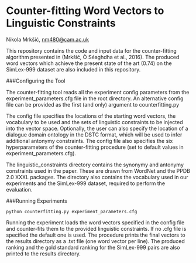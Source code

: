 # Counter-fitting Word Vectors to Linguistic Constraints
Nikola Mrkšić, nm480@cam.ac.uk

This repository contains the code and input data for the counter-fitting algorithm presented in (Mrkšić, Ò Séaghdha et al., 2016). The produced word vectors which achieve the present state of the art (0.74) on the SimLex-999 dataset are also included in this repository. 


###Configuring the Tool

The counter-fitting tool reads all the experiment config parameters from the experiment_parameters.cfg file in the root directory. An alternative config file can be provided as the first (and only) argument to counterfitting.py 

The config file specifies the locations of the starting word vectors, the vocabulary to be used and the sets of linguistic constraints to be injected into the vector space. Optionally, the user can also specify the location of a dialogue domain ontology in the DSTC format, which will be used to infer additional antonymy constraints. The config file also specifies the six hyperparameters of the counter-fitting procedure (set to default values in experiment_parameters.cfg). 

The linguistic_constraints directory contains the synonymy and antonymy constraints used in the paper. These are drawn from WordNet and the PPDB 2.0 XXXL packages. The directory also contains the vocabulary used in our experiments and the SimLex-999 dataset, required to perform the evaluation. 


###Running Experiments

```python counterfitting.py experiment_parameters.cfg```

Running the experiment loads the word vectors specified in the config file and counter-fits them to the provided linguistic constraints. If no .cfg file is specified the default one is used. The procedure prints the final vectors to the results directory as a .txt file (one word vector per line). The produced ranking and the gold standard ranking for the SimLex-999 pairs are also printed to the results directory. 

